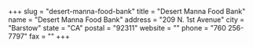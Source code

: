 +++
slug = "desert-manna-food-bank"
title = "Desert Manna Food Bank"
name = "Desert Manna Food Bank"
address = "209 N. 1st Avenue"
city = "Barstow"
state = "CA"
postal = "92311"
website = ""
phone = "760 256-7797"
fax = ""
+++
